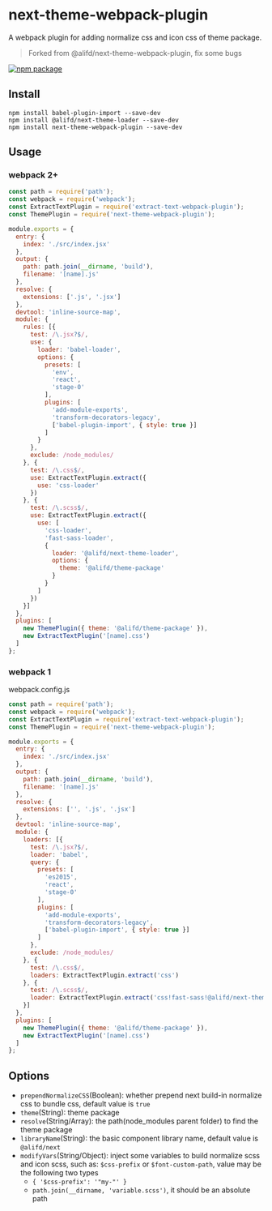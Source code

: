 # next-theme-webpack-plugin
A webpack plugin for adding normalize css and icon css of theme package.
> Forked from @alifd/next-theme-webpack-plugin, fix some bugs

[![npm package](https://img.shields.io/npm/v/@alifd/next-theme-webpack-plugin.svg?style=flat-square)](https://www.npmjs.org/package/@alifd/next-theme-webpack-plugin)

## Install

```
npm install babel-plugin-import --save-dev
npm install @alifd/next-theme-loader --save-dev
npm install next-theme-webpack-plugin --save-dev
```

## Usage

### webpack 2+

``` js
const path = require('path');
const webpack = require('webpack');
const ExtractTextPlugin = require('extract-text-webpack-plugin');
const ThemePlugin = require('next-theme-webpack-plugin');

module.exports = {
  entry: {
    index: './src/index.jsx'
  },
  output: {
    path: path.join(__dirname, 'build'),
    filename: '[name].js'
  },
  resolve: {
    extensions: ['.js', '.jsx']
  },
  devtool: 'inline-source-map',
  module: {
    rules: [{
      test: /\.jsx?$/,
      use: {
        loader: 'babel-loader',
        options: {
          presets: [
            'env',
            'react',
            'stage-0'
          ],
          plugins: [
            'add-module-exports',
            'transform-decorators-legacy',
            ['babel-plugin-import', { style: true }]
          ]
        }
      },
      exclude: /node_modules/
    }, {
      test: /\.css$/,
      use: ExtractTextPlugin.extract({
        use: 'css-loader'
      })
    }, {
      test: /\.scss$/,
      use: ExtractTextPlugin.extract({
        use: [
          'css-loader',
          'fast-sass-loader',
          {
            loader: '@alifd/next-theme-loader',
            options: {
              theme: '@alifd/theme-package'
            }
          }
        ]
      })
    }]
  },
  plugins: [
    new ThemePlugin({ theme: '@alifd/theme-package' }),
    new ExtractTextPlugin('[name].css')
  ]
};
```

### webpack 1

webpack.config.js

``` js
const path = require('path');
const webpack = require('webpack');
const ExtractTextPlugin = require('extract-text-webpack-plugin');
const ThemePlugin = require('next-theme-webpack-plugin');

module.exports = {
  entry: {
    index: './src/index.jsx'
  },
  output: {
    path: path.join(__dirname, 'build'),
    filename: '[name].js'
  },
  resolve: {
    extensions: ['', '.js', '.jsx']
  },
  devtool: 'inline-source-map',
  module: {
    loaders: [{
      test: /\.jsx?$/,
      loader: 'babel',
      query: {
        presets: [
          'es2015',
          'react',
          'stage-0'
        ],
        plugins: [
          'add-module-exports',
          'transform-decorators-legacy',
          ['babel-plugin-import', { style: true }]
        ]
      },
      exclude: /node_modules/
    }, {
      test: /\.css$/,
      loaders: ExtractTextPlugin.extract('css')
    }, {
      test: /\.scss$/,
      loader: ExtractTextPlugin.extract('css!fast-sass!@alifd/next-theme-loader?theme=@alifd/theme-package')
    }]
  },
  plugins: [
    new ThemePlugin({ theme: '@alifd/theme-package' }),
    new ExtractTextPlugin('[name].css')
  ]
};
```

## Options

* `prependNormalizeCSS`(Boolean): whether prepend next build-in normalize css to bundle css, default value is `true`
* `theme`(String): theme package
* `resolve`(String/Array): the path(node_modules parent folder) to find the theme package
* `libraryName`(String): the basic component library name, default value is `@alifd/next`
* `modifyVars`(String/Object): inject some variables to build normalize scss and icon scss, such as: `$css-prefix` or `$font-custom-path`, value may be the following two types
  * `{ '$css-prefix': '"my-"' }`
  * `path.join(__dirname, 'variable.scss')`, it should be an absolute path
